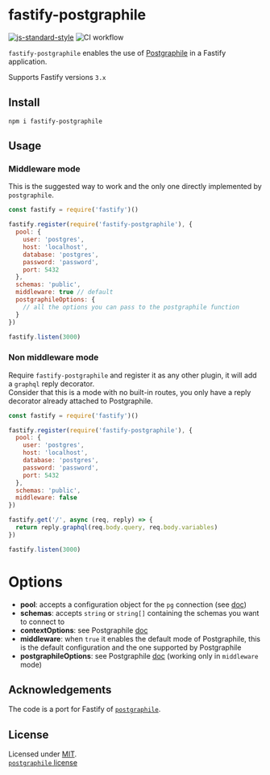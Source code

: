 # fastify-postgraphile

[![js-standard-style](https://img.shields.io/badge/code%20style-standard-brightgreen.svg?style=flat)](http://standardjs.com/)  ![CI workflow](https://github.com/alemagio/fastify-postgraphile/workflows/CI%20workflow/badge.svg)

`fastify-postgraphile` enables the use of [Postgraphile](https://www.graphile.org/postgraphile) in a Fastify application.

Supports Fastify versions `3.x`

## Install
```
npm i fastify-postgraphile
```

## Usage

### Middleware mode

This is the suggested way to work and the only one directly implemented by `postgraphile`.

```js
const fastify = require('fastify')()

fastify.register(require('fastify-postgraphile'), {
  pool: {
    user: 'postgres',
    host: 'localhost',
    database: 'postgres',
    password: 'password',
    port: 5432
  },
  schemas: 'public',
  middleware: true // default
  postgraphileOptions: {
    // all the options you can pass to the postgraphile function
  }
})

fastify.listen(3000)
```

### Non middleware mode

Require `fastify-postgraphile` and register it as any other plugin, it will add a `graphql` reply decorator.  
Consider that this is a mode with no built-in routes, you only have a reply decorator already attached to Postgraphile.

```js
const fastify = require('fastify')()

fastify.register(require('fastify-postgraphile'), {
  pool: {
    user: 'postgres',
    host: 'localhost',
    database: 'postgres',
    password: 'password',
    port: 5432
  },
  schemas: 'public',
  middleware: false
})

fastify.get('/', async (req, reply) => {
  return reply.graphql(req.body.query, req.body.variables)
})

fastify.listen(3000)
```

# Options

* **pool**: accepts a configuration object for the `pg` connection (see [doc](https://node-postgres.com/features/connecting))
* **schemas**: accepts `string` or `string[]` containing the schemas you want to connect to
* **contextOptions**: see Postgraphile [doc](https://www.graphile.org/postgraphile/usage-schema/#api-withpostgraphilecontextoptions-callback)
* **middleware**: when `true` it enables the default mode of Postgraphile, this is the default configuration and the one supported by Postgraphile
* **postgraphileOptions**: see Postgraphile [doc](https://www.graphile.org/postgraphile/usage-library/#api-postgraphilepgconfig-schemaname-options) (working only in `middleware` mode)

## Acknowledgements

The code is a port for Fastify of [`postgraphile`](https://www.graphile.org/postgraphile).

## License

Licensed under [MIT](./LICENSE).<br/>
[`postgraphile` license](https://github.com/graphile/postgraphile/blob/v4/LICENSE.md)
